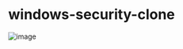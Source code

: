 # windows-security-clone

![image](https://github.com/user-attachments/assets/0e03e8fe-74c4-4a0d-92d9-a059bb94b758)
